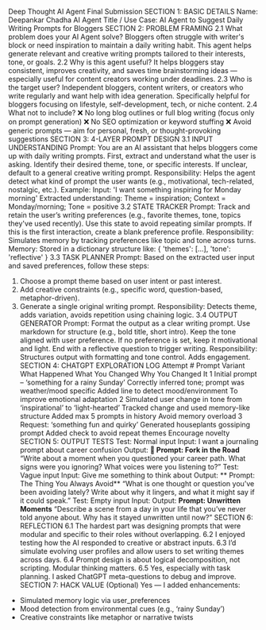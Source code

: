 Deep Thought AI Agent Final Submission
SECTION 1: BASIC DETAILS
Name: Deepankar Chadha
AI Agent Title / Use Case: AI Agent to Suggest Daily Writing Prompts for Bloggers
SECTION 2: PROBLEM FRAMING
2.1 What problem does your AI Agent solve?
Bloggers often struggle with writer's block or need inspiration to maintain a daily writing habit. This agent helps generate relevant and creative writing prompts tailored to their interests, tone, or goals.
2.2 Why is this agent useful?
It helps bloggers stay consistent, improves creativity, and saves time brainstorming ideas — especially useful for content creators working under deadlines.
2.3 Who is the target user?
Independent bloggers, content writers, or creators who write regularly and want help with idea generation. Specifically helpful for bloggers focusing on lifestyle, self-development, tech, or niche content.
2.4 What not to include?
❌ No long blog outlines or full blog writing (focus only on prompt generation)
❌ No SEO optimization or keyword stuffing
❌ Avoid generic prompts — aim for personal, fresh, or thought-provoking suggestions
SECTION 3: 4-LAYER PROMPT DESIGN
3.1 INPUT UNDERSTANDING
Prompt:
You are an AI assistant that helps bloggers come up with daily writing prompts. First, extract and understand what the user is asking. Identify their desired theme, tone, or specific interests. If unclear, default to a general creative writing prompt.
Responsibility:
Helps the agent detect what kind of prompt the user wants (e.g., motivational, tech-related, nostalgic, etc.).
Example:
Input: 'I want something inspiring for Monday morning'
Extracted understanding: Theme = inspiration; Context = Monday/morning; Tone = positive
3.2 STATE TRACKER
Prompt:
Track and retain the user’s writing preferences (e.g., favorite themes, tone, topics they've used recently). Use this state to avoid repeating similar prompts. If this is the first interaction, create a blank preference profile.
Responsibility:
Simulates memory by tracking preferences like topic and tone across turns.
Memory:
Stored in a dictionary structure like: { 'themes': [...], 'tone': 'reflective' }
3.3 TASK PLANNER
Prompt:
Based on the extracted user input and saved preferences, follow these steps:
1. Choose a prompt theme based on user intent or past interest.
2. Add creative constraints (e.g., specific word, question-based, metaphor-driven).
3. Generate a single original writing prompt.
Responsibility:
Detects theme, adds variation, avoids repetition using chaining logic.
3.4 OUTPUT GENERATOR
Prompt:
Format the output as a clear writing prompt. Use markdown for structure (e.g., bold title, short intro). Keep the tone aligned with user preference. If no preference is set, keep it motivational and light. End with a reflective question to trigger writing.
Responsibility:
Structures output with formatting and tone control. Adds engagement.
SECTION 4: CHATGPT EXPLORATION LOG
Attempt #	Prompt Variant	What Happened	What You Changed	Why You Changed It
1	Initial prompt – ‘something for a rainy Sunday’	Correctly inferred tone; prompt was weather/mood specific	Added line to detect mood/environment	To improve emotional adaptation
2	Simulated user change in tone from ‘inspirational’ to ‘light-hearted’	Tracked change and used memory-like structure	Added max 5 prompts in history	Avoid memory overload
3	Request: ‘something fun and quirky’	Generated houseplants gossiping prompt	Added check to avoid repeat themes	Encourage novelty
SECTION 5: OUTPUT TESTS
Test: Normal input
Input: I want a journaling prompt about career confusion
Output:
**📝 Prompt: Fork in the Road**
“Write about a moment when you questioned your career path. What signs were you ignoring? What voices were you listening to?”
Test: Vague input
Input: Give me something to think about
Output:
** Prompt: The Thing You Always Avoid**
“What is one thought or question you’ve been avoiding lately? Write about why it lingers, and what it might say if it could speak.”
Test: Empty input
Input: 
Output:
**Prompt: Unwritten Moments**
“Describe a scene from a day in your life that you’ve never told anyone about. Why has it stayed unwritten until now?”
SECTION 6: REFLECTION
6.1 The hardest part was designing prompts that were modular and specific to their roles without overlapping.
6.2 I enjoyed testing how the AI responded to creative or abstract inputs.
6.3 I’d simulate evolving user profiles and allow users to set writing themes across days.
6.4 Prompt design is about logical decomposition, not scripting. Modular thinking matters.
6.5 Yes, especially with task planning. I asked ChatGPT meta-questions to debug and improve.
SECTION 7: HACK VALUE (Optional)
Yes — I added enhancements:
- Simulated memory logic via user_preferences
- Mood detection from environmental cues (e.g., ‘rainy Sunday’)
- Creative constraints like metaphor or narrative twists
